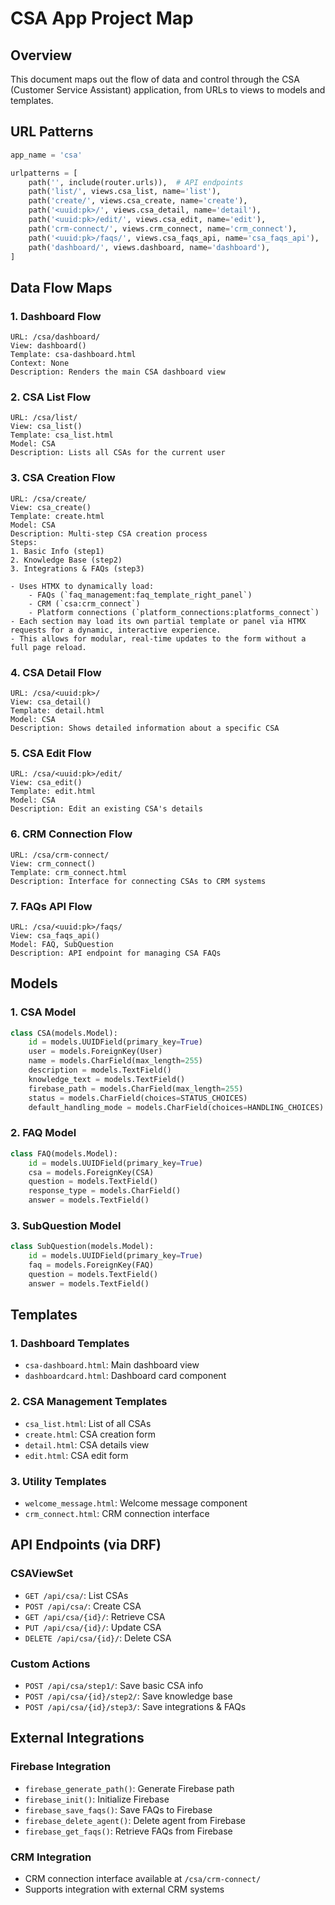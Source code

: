 # CSA App Project Map

## Overview
This document maps out the flow of data and control through the CSA (Customer Service Assistant) application, from URLs to views to models and templates.

## URL Patterns
```python
app_name = 'csa'

urlpatterns = [
    path('', include(router.urls)),  # API endpoints
    path('list/', views.csa_list, name='list'),
    path('create/', views.csa_create, name='create'),
    path('<uuid:pk>/', views.csa_detail, name='detail'),
    path('<uuid:pk>/edit/', views.csa_edit, name='edit'),
    path('crm-connect/', views.crm_connect, name='crm_connect'),
    path('<uuid:pk>/faqs/', views.csa_faqs_api, name='csa_faqs_api'),
    path('dashboard/', views.dashboard, name='dashboard'),
]
```

## Data Flow Maps

### 1. Dashboard Flow
```
URL: /csa/dashboard/
View: dashboard()
Template: csa-dashboard.html
Context: None
Description: Renders the main CSA dashboard view
```

### 2. CSA List Flow
```
URL: /csa/list/
View: csa_list()
Template: csa_list.html
Model: CSA
Description: Lists all CSAs for the current user
```

### 3. CSA Creation Flow
```
URL: /csa/create/
View: csa_create()
Template: create.html
Model: CSA
Description: Multi-step CSA creation process
Steps:
1. Basic Info (step1)
2. Knowledge Base (step2)
3. Integrations & FAQs (step3)

- Uses HTMX to dynamically load:
    - FAQs (`faq_management:faq_template_right_panel`)
    - CRM (`csa:crm_connect`)
    - Platform connections (`platform_connections:platforms_connect`)
- Each section may load its own partial template or panel via HTMX requests for a dynamic, interactive experience.
- This allows for modular, real-time updates to the form without a full page reload.
```

### 4. CSA Detail Flow
```
URL: /csa/<uuid:pk>/
View: csa_detail()
Template: detail.html
Model: CSA
Description: Shows detailed information about a specific CSA
```

### 5. CSA Edit Flow
```
URL: /csa/<uuid:pk>/edit/
View: csa_edit()
Template: edit.html
Model: CSA
Description: Edit an existing CSA's details
```

### 6. CRM Connection Flow
```
URL: /csa/crm-connect/
View: crm_connect()
Template: crm_connect.html
Description: Interface for connecting CSAs to CRM systems
```

### 7. FAQs API Flow
```
URL: /csa/<uuid:pk>/faqs/
View: csa_faqs_api()
Model: FAQ, SubQuestion
Description: API endpoint for managing CSA FAQs
```

## Models

### 1. CSA Model
```python
class CSA(models.Model):
    id = models.UUIDField(primary_key=True)
    user = models.ForeignKey(User)
    name = models.CharField(max_length=255)
    description = models.TextField()
    knowledge_text = models.TextField()
    firebase_path = models.CharField(max_length=255)
    status = models.CharField(choices=STATUS_CHOICES)
    default_handling_mode = models.CharField(choices=HANDLING_CHOICES)
```

### 2. FAQ Model
```python
class FAQ(models.Model):
    id = models.UUIDField(primary_key=True)
    csa = models.ForeignKey(CSA)
    question = models.TextField()
    response_type = models.CharField()
    answer = models.TextField()
```

### 3. SubQuestion Model
```python
class SubQuestion(models.Model):
    id = models.UUIDField(primary_key=True)
    faq = models.ForeignKey(FAQ)
    question = models.TextField()
    answer = models.TextField()
```

## Templates

### 1. Dashboard Templates
- `csa-dashboard.html`: Main dashboard view
- `dashboardcard.html`: Dashboard card component

### 2. CSA Management Templates
- `csa_list.html`: List of all CSAs
- `create.html`: CSA creation form
- `detail.html`: CSA details view
- `edit.html`: CSA edit form

### 3. Utility Templates
- `welcome_message.html`: Welcome message component
- `crm_connect.html`: CRM connection interface

## API Endpoints (via DRF)

### CSAViewSet
- `GET /api/csa/`: List CSAs
- `POST /api/csa/`: Create CSA
- `GET /api/csa/{id}/`: Retrieve CSA
- `PUT /api/csa/{id}/`: Update CSA
- `DELETE /api/csa/{id}/`: Delete CSA

### Custom Actions
- `POST /api/csa/step1/`: Save basic CSA info
- `POST /api/csa/{id}/step2/`: Save knowledge base
- `POST /api/csa/{id}/step3/`: Save integrations & FAQs

## External Integrations

### Firebase Integration
- `firebase_generate_path()`: Generate Firebase path
- `firebase_init()`: Initialize Firebase
- `firebase_save_faqs()`: Save FAQs to Firebase
- `firebase_delete_agent()`: Delete agent from Firebase
- `firebase_get_faqs()`: Retrieve FAQs from Firebase

### CRM Integration
- CRM connection interface available at `/csa/crm-connect/`
- Supports integration with external CRM systems
